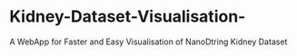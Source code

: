 # Kidney-Dataset-Visualisation-
A WebApp for Faster and Easy Visualisation of NanoDtring Kidney Dataset
